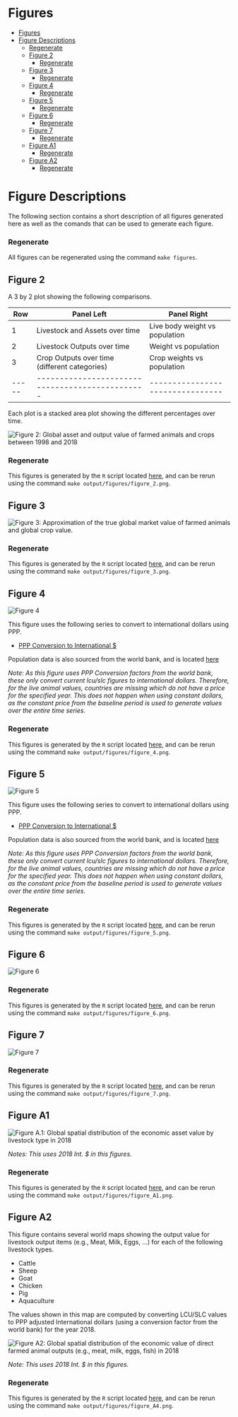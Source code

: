 Figures
===============================================================================

<!-- markdown-toc start - Don't edit this section. Run M-x markdown-toc-refresh-toc -->

- [Figures](#figures)
- [Figure Descriptions](#figure-descriptions)
    - [Regenerate](#regenerate)
  - [Figure 2](#figure-2)
    - [Regenerate](#regenerate-1)
  - [Figure 3](#figure-3)
    - [Regenerate](#regenerate-2)
  - [Figure 4](#figure-4)
    - [Regenerate](#regenerate-3)
  - [Figure 5](#figure-5)
    - [Regenerate](#regenerate-4)
  - [Figure 6](#figure-6)
    - [Regenerate](#regenerate-5)
  - [Figure 7](#figure-7)
    - [Regenerate](#regenerate-6)
  - [Figure A1](#figure-a1)
    - [Regenerate](#regenerate-7)
  - [Figure A2](#figure-a2)
    - [Regenerate](#regenerate-8)

<!-- markdown-toc end -->

# Figure Descriptions

The following section contains a short description of all figures
generated here as well as the comands that can be used to generate each figure.  

### Regenerate

All figures can be regenerated using the command `make figures`.

## Figure 2

A 3 by 2 plot showing the following comparisons.

| Row   | Panel Left                                      | Panel Right                      |
| ----- | ----------------------------------------------- | -------------------------------- |
| 1     | Livestock and  Assets over time                 | Live body weight vs population   |
| 2     | Livestock Outputs over time                     | Weight vs population             |
| 3     | Crop Outputs over time (different categories)   | Crop weights vs population       |
| ----- | ----------------------------------------------- | -------------------------------- |

Each plot is a stacked area plot showing the different percentages over time.

![Figure 2: Global asset and output value of farmed animals and crops between 1998 and 2018](figure_2.png)

### Regenerate

This figures is generated by the `R` script located [here](../../inst/figures/figure_2.R),
and can be rerun using the command `make output/figures/figure_2.png`.

## Figure 3

![Figure 3: Approximation of the true global market value of farmed animals and global crop value.](figure_3.png)

### Regenerate

This figures is generated by the `R` script located
[here](../../inst/figures/figure_3.R), and can be rerun using the command `make
output/figures/figure_3.png`.

## Figure 4

![Figure 4](figure_4.png)

This figure uses the following series to convert to international dollars using PPP.

- [PPP Conversion to International $](https://api.worldbank.org/v2/country/all/indicator/PA.NUS.PPP?downloadformat=csv)

Population data is also sourced from the world bank, and is located [here](../../data/world_bank_population.rda)

*Note: As this figure uses PPP Conversion factors from the world bank, these
only convert current lcu/slc figures to international dollars. Therefore, for the live animal
values, countries are missing which do not have a price for the specified year.
This does not happen when using constant dollars, as the constant price from the
baseline period is used to generate values over the entire time series.*

### Regenerate

This figures is generated by the `R` script located
[here](../../inst/figures/figure_4.R), and can be rerun using the command `make
output/figures/figure_4.png`.

## Figure 5

![Figure 5](figure_5.png)

This figure uses the following series to convert to international dollars using PPP.

- [PPP Conversion to International $](https://api.worldbank.org/v2/country/all/indicator/PA.NUS.PPP?downloadformat=csv)

Population data is also sourced from the world bank, and is located [here](../../data/world_bank_population.rda)

*Note: As this figure uses PPP Conversion factors from the world bank, these
only convert current lcu/slc figures to international dollars. Therefore, for the live animal
values, countries are missing which do not have a price for the specified year.
This does not happen when using constant dollars, as the constant price from the
baseline period is used to generate values over the entire time series.*

### Regenerate

This figures is generated by the `R` script located
[here](../../inst/figures/figure_5.R), and can be rerun using the command `make
output/figures/figure_5.png`.

## Figure 6

![Figure 6](figure_6.png)

### Regenerate

This figures is generated by the `R` script located
[here](../../inst/figures/figure_6.R), and can be rerun using the command `make
output/figures/figure_6.png`.

## Figure 7

![Figure 7](figure_7.png)

### Regenerate

This figures is generated by the `R` script located
[here](../../inst/figures/figure_7.R), and can be rerun using the command `make
output/figures/figure_7.png`.

## Figure A1

![Figure A.1: Global spatial distribution of the economic asset value by livestock type in 2018](figure_A1.png)

*Notes: This uses $2018$ Int. $ in this figures.*

### Regenerate

This figures is generated by the `R` script located
[here](../../inst/figures/figure_A1.R), and can be rerun using the command `make
output/figures/figure_A1.png`.

## Figure A2

This figure contains several world maps showing the output value for livestock
output items (e.g., Meat, Milk, Eggs, ...) for each of the following livestock
types.

- Cattle
- Sheep
- Goat
- Chicken
- Pig
- Aquaculture

The values shown in this map are computed by converting LCU/SLC values to
PPP adjusted International dollars (using a conversion factor from the world bank) for the year $2018$.

![Figure A2: Global spatial distribution of the economic value of direct farmed animal outputs (e.g., meat, milk, eggs, fish) in 2018](figure_A2.png)

*Note: This uses $2018$ Int. $ in this figures.*

### Regenerate

This figures is generated by the `R` script located
[here](../../inst/figures/figure_A2.R), and can be rerun using the command `make
output/figures/figure_A4.png`.
